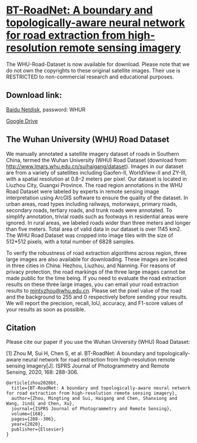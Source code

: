 # [BT-RoadNet: A boundary and topologically-aware neural network for road extraction from high-resolution remote sensing imagery](https://www.sciencedirect.com/science/article/pii/S0924271620302331?casa_token=7uE43GWTG2YAAAAA:8RsUO2LkhR6gCmU32jkd6KqS6wMU1DSdfXu-A1GOKGRL1_muDYqXuKBEeMQQw10qvPSReJ_s)
The WHU-Road-Dataset is now available for download. Please note that we do not own the copyrights to these original satellite images. Their use is RESTRICTED to non-commercial research and educational purposes.


## Download link:

[Baidu Netdisk](https://pan.baidu.com/s/1UcyMBa8M-peHe8rDz3nRVA), password: WHUR

[Google Drive](https://drive.google.com/drive/folders/1sBQbOd__VcCWxH5tw5ZM1_hXEjkVB2Uc?usp=sharing)

## The Wuhan University (WHU) Road Dataset

We manually annotated a satellite imagery dataset of roads in Southern China, termed the Wuhan University (WHU) Road Dataset (download from: http://www.lmars.whu.edu.cn/suihaigang/dataset). Images in our dataset are from a variety of satellites including Gaofen-II, WorldView-II and ZY-III, with a spatial resolution at 0.8–2 meters per pixel. Our dataset is located in Liuzhou City, Guangxi Province. The road region annotations in the WHU Road Dataset were labeled by experts in remote sensing image interpretation using ArcGIS software to ensure the quality of the dataset. In urban areas, road types including railways, motorways, primary roads, secondary roads, tertiary roads, and trunk roads were annotated. To simplify annotation, trivial roads such as footways in residential areas were ignored. In rural areas, we labeled roads wider than three meters and longer than five meters. Total area of valid data in our dataset is over 1145 km2. The WHU Road Dataset was cropped into image tiles with the size of 512*512 pixels, with a total number of 6828 samples.

To verify the robustness of road extraction algorithms across region, three large images are also available for downloading. These images are located in three cities in China: Hezhou, Liuzhou, and Nanning. For reasons of privacy protection, the road markings of the three large images cannot be made public for the time being. If you need to evaluate the road extraction results on these three large images, you can email your road extraction results to mintyzhou@whu.edu.cn. Please set the pixel value of the road and the background to 255 and 0 respectively before sending your results. We will report the precision, recall, IoU, accuracy, and F1-score values of your results as soon as possible.

## Citation

Please cite our paper if you use the Wuhan University (WHU) Road Dataset:

[1] Zhou M, Sui H, Chen S, et al. BT-RoadNet: A boundary and topologically-aware neural network for road extraction from high-resolution remote sensing imagery[J]. ISPRS Journal of Photogrammetry and Remote Sensing, 2020, 168: 288-306.

```
@article{zhou2020bt,
  title={BT-RoadNet: A boundary and topologically-aware neural network for road extraction from high-resolution remote sensing imagery},
  author={Zhou, Mingting and Sui, Haigang and Chen, Shanxiong and Wang, Jindi and Chen, Xu},
  journal={ISPRS Journal of Photogrammetry and Remote Sensing},
  volume={168},
  pages={288--306},
  year={2020},
  publisher={Elsevier}
}
```

